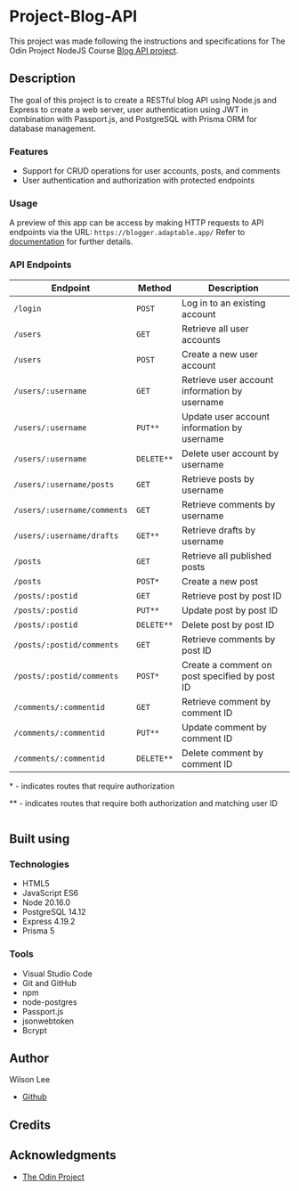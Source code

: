 # Project-Blog-API

This project was made following the instructions and specifications for The Odin Project NodeJS Course [Blog API project](https://www.theodinproject.com/lessons/node-path-nodejs-blog-api).

## Description

The goal of this project is to create a RESTful blog API using Node.js and Express to create a web server, user authentication using JWT in combination with Passport.js, and PostgreSQL with Prisma ORM for database management.

### Features

- Support for CRUD operations for user accounts, posts, and comments
- User authentication and authorization with protected endpoints

### Usage
A preview of this app can be access by making HTTP requests to API endpoints via the URL: ```https://blogger.adaptable.app/``` 
Refer to [documentation](DOCS.md) for further details.

### API Endpoints
| Endpoint | Method | Description |
| --- | --- | --- |
| ```/login``` | ```POST``` |  Log in to an existing account |
| ```/users``` | ```GET``` | Retrieve all user accounts |
| ```/users``` | ```POST``` | Create a new user account |
| ```/users/:username``` | ```GET``` | Retrieve user account information by username
| ```/users/:username``` | ```PUT**``` | Update user account information by username |
| ```/users/:username``` | ```DELETE**``` | Delete user account by username |
| ```/users/:username/posts``` | ```GET``` | Retrieve posts by username |
| ```/users/:username/comments``` | ```GET``` | Retrieve comments by username |
| ```/users/:username/drafts``` | ```GET**``` | Retrieve drafts by username |
| ```/posts``` | ```GET``` | Retrieve all published posts |
| ```/posts``` | ```POST*``` | Create a new post |
| ```/posts/:postid``` | ```GET``` | Retrieve post by post ID |
| ```/posts/:postid``` | ```PUT**``` | Update post by post ID |
| ```/posts/:postid``` | ```DELETE**``` | Delete post by post ID |
| ```/posts/:postid/comments``` | ```GET``` | Retrieve comments by post ID |
| ```/posts/:postid/comments``` | ```POST*``` | Create a comment on post specified by post ID |
| ```/comments/:commentid``` | ```GET``` | Retrieve comment by comment ID |
| ```/comments/:commentid``` | ```PUT**``` | Update comment by comment ID |
| ```/comments/:commentid``` | ```DELETE**``` | Delete comment by comment ID |
 
 \* - indicates routes that require authorization
 
 \*\* - indicates routes that require both authorization and matching user ID

```

```

## Built using

### Technologies

- HTML5
- JavaScript ES6
- Node 20.16.0
- PostgreSQL 14.12
- Express 4.19.2
- Prisma 5

### Tools

- Visual Studio Code
- Git and GitHub
- npm
- node-postgres
- Passport.js
- jsonwebtoken
- Bcrypt

## Author

Wilson Lee
- [Github](https://github.com/estercade)

## Credits

## Acknowledgments

* [The Odin Project](https://www.theodinproject.com/)
